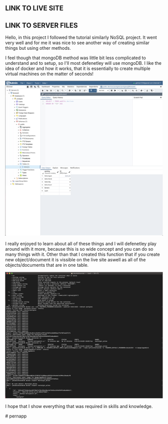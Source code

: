 <h2><a>LINK TO LIVE SITE</a></h2>
<h2><a>LINK TO SERVER FILES</a></h2>

<p>Hello, in this project I followed the tutorial similarly NoSQL project. It went very well and for me it was nice to see another way of creating similar things but using other methods.</p>

<p>I feel though that mongoDB method was little bit less complicated to understand and to setup, so I'll most defenetley will use mongoDB. I like the idea of docker and how it works, that it is essentially to create multiple virtual machines on the matter of seconds!</p>
<img src="img/pgadminsite.png">

<p>I really enjoyed to learn about all of these things and I will defenetley play around with it more, because this is so wide concept and you can do so many things with it. Other than that I created this function that if you create new object/document it is vissible on the live site aswell as all of the objects/documents that are in one table.</p>
<img src="img/docker.png">

<p>I hope that I show everything that was required in skills and knowledge.</p># pernapp
